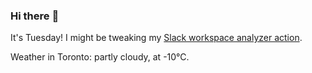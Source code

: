### Hi there :wave:

It's Tuesday! I might be tweaking my [Slack workspace analyzer action](https://github.com/bewuethr/slack-analyzer).

Weather in Toronto: partly cloudy, at -10°C.

